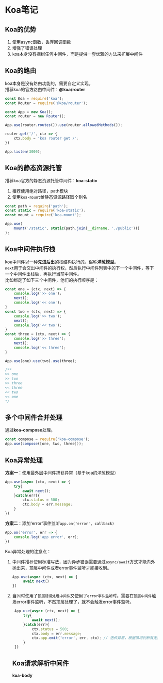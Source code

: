 # Koa笔记
## Koa的优势
1. 使用async函数，丢弃回调函数
2. 增强了错误处理
3. koa本身没有捆绑任何中间件，而是提供一套优雅的方法来扩展中间件


## Koa的路由
koa本身是没有路由功能的，需要自定义实现。    
推荐koa的官方路由中间件：**@koa/router**    
```javascript
const Koa = require('koa');
const Router = require('@koa/router');

const App = new Koa();
const router = new Router();

App.use(router.routes()).use(router.allowedMethods());

router.get('/', ctx => {
    ctx.body = 'koa router get /';
})

App.listen(3000);
```

## Koa的静态资源托管
推荐koa官方的静态资源托管中间件：**koa-static**   
1. 推荐使用绝对路径，path模块
2. 使用`koa-mount`给静态资源路径取个别名
```javascript
const path = require('path');
const static = require('koa-static');
const mount = require('koa-mount');

App.use(
    mount('/static', static(path.join(__dirname, './public')))
);
``` 

## Koa中间件执行栈
koa中间件以一种**先进后出**的栈结构执行的。俗称**洋葱模型**。    
`next`用于会交出中间件的执行权，然后执行中间件列表中的下一个中间件，等下一个中间件出栈后，再执行当前中间件。    
比如绑定了如下三个中间件，他们的执行顺序是：
```javascript
const one = (ctx, next) => {
    console.log('>> one');
    next();
    console.log('<< one');
}
const two = (ctx, next) => {
    console.log('>> two');
    next();
    console.log('<< two');
}
const three = (ctx, next) => {
    console.log('>> three');
    next();
    console.log('<< three');
}

App.use(one).use(two).use(three);

/**
>> one
>> two
>> three
<< three
<< two
<< one
*/
```

## 多个中间件合并处理
通过**koa-compose**处理。
```javascript
const compose = require('koa-compose');
App.use(compose([one, two, three]));
```

## Koa异常处理
**方案一**：使用最外层中间件捕获异常（基于koa的洋葱模型）    
```javascript
App.use(async (ctx, next) => {
    try{
        await next();
    }catch(err){
        ctx.status = 500;
        ctx.body = err.message;
    }
})
```
**方案二**：添加'error'事件监听`app.on('error', callback)`
```javascript
App.on('error', err => {
    console.log('app error', err);
})
```
Koa异常处理的注意点：    
1. 中间件推荐使用标准写法，因为异步错误需要通过`async/await`方式才能向外抛出来，顶层中间件或者error事件监听才能接收到。
   ```javascript
   App.use(async (ctx, next) => {
        await next()
   })
   ```
2. 当同时使用了`顶层错误处理中间件`又使用了`error事件监听`时，需要在`顶层中间件`触发error事件监听，不然顶层处理了，就不会触发error事件监听。
   ```javascript
    App.use(async (ctx, next) => {
        try{
            await next();
        }catch(err){
            ctx.status = 500;
            ctx.body = err.message;
            ctx.app.emit('error', err, ctx); // 透传异常，根据情况判断有无需要
        }
    })
   ```

   ## Koa请求解析中间件
   **koa-body**



